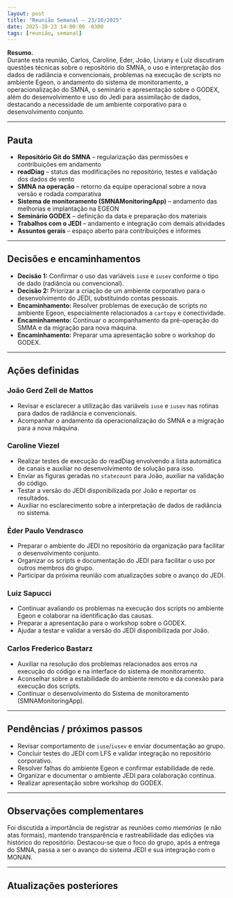```yaml
---
layout: post
title: "Reunião Semanal — 23/10/2025"
date: 2025-10-23 14:00:00 -0300
tags: [reunião, semanal]
---
```


**Resumo.**  
Durante esta reunião, Carlos, Caroline, Eder, João, Liviany e Luiz discutiram questões técnicas sobre o repositório do SMNA, o uso e interpretação dos dados de radiância e convencionais, problemas na execução de scripts no ambiente Egeon, o andamento do sistema de monitoramento, a operacionalização do SMNA, o seminário e apresentação sobre o GODEX, além do desenvolvimento e uso do Jedi para assimilação de dados, destacando a necessidade de um ambiente corporativo para o desenvolvimento conjunto.

---

## Pauta
- **Repositório Git do SMNA** – regularização das permissões e contribuições em andamento
- **readDiag** – status das modificações no repositório, testes e validação dos dados de vento
- **SMNA na operação** – retorno da equipe operacional sobre a nova versão e rodada comparativa
- **Sistema de monitoramento (SMNAMonitoringApp)** – andamento das melhorias e implantação na EGEON
- **Seminário GODEX** – definição da data e preparação dos materiais
- **Trabalhos com o JEDI** – andamento e integração com demais atividades
- **Assuntos gerais** – espaço aberto para contribuições e informes

---

## Decisões e encaminhamentos

- **Decisão 1:** Confirmar o uso das variáveis `iuse` e `iusev` conforme o tipo de dado (radiância ou convencional).  
- **Decisão 2:** Priorizar a criação de um ambiente corporativo para o desenvolvimento do JEDI, substituindo contas pessoais.  
- **Encaminhamento:** Resolver problemas de execução de scripts no ambiente Egeon, especialmente relacionados a `cartopy` e conectividade.  
- **Encaminhamento:** Continuar o acompanhamento da pré-operação do SMMA e da migração para nova máquina.  
- **Encaminhamento:** Preparar uma apresentação sobre o workshop do GODEX.  

---

## Ações definidas

### João Gerd Zell de Mattos
- Revisar e esclarecer a utilização das variáveis `iuse` e `iusev` nas rotinas para dados de radiância e convencionais.  
- Acompanhar o andamento da operacionalização do SMNA e a migração para a nova máquina.  

### Caroline Viezel
- Realizar testes de execução do readDiag envolvendo a lista automática de canais e auxiliar no desenvolvimento de solução para isso.  
- Enviar as figuras geradas no `statecount` para João, auxiliar na validação do código.  
- Testar a versão do JEDI disponibilizada por João e reportar os resultados.  
- Auxiliar no esclarecimento sobre a interpretação de dados de radiância no sistema.  

### Éder Paulo Vendrasco
- Preparar o ambiente do JEDI no repositório da organização para facilitar o desenvolvimento conjunto.  
- Organizar os scripts e documentação do JEDI para facilitar o uso por outros membros do grupo.  
- Participar da próxima reunião com atualizações sobre o avanço do JEDI.  

### Luiz Sapucci
- Continuar avaliando os problemas na execução dos scripts no ambiente Egeon e colaborar na identificação das causas.  
- Preparar a apresentação para o workshop sobre o GODEX.  
- Ajudar a testar e validar a versão do JEDI disponibilizada por João. 

### Carlos Frederico Bastarz
- Auxiliar na resolução dos problemas relacionados aos erros na execução do código e na interface do sistema de monitoramento.  
- Aconselhar sobre a estabilidade do ambiente remoto e da conexão para execução dos scripts.
- Continuar o desenvolvimento do Sistema de monitoramento (SMNAMonitoringApp).


---

## Pendências / próximos passos
- Revisar comportamento de `iuse`/`iusev` e enviar documentação ao grupo.  
- Concluir testes do JEDI com LFS e validar integração no repositório corporativo.  
- Resolver falhas do ambiente Egeon e confirmar estabilidade de rede.  
- Organizar e documentar o ambiente JEDI para colaboração contínua.  
- Realizar apresentação sobre workshop do GODEX.

---

## Observações complementares
Foi discutida a importância de registrar as reuniões como *memórias* (e não atas formais), mantendo transparência e rastreabilidade das edições via histórico do repositório. Destacou-se que o foco do grupo, após a entrega do SMNA, passa a ser o avanço do sistema JEDI e sua integração com o MONAN.  

---

## Atualizações posteriores

